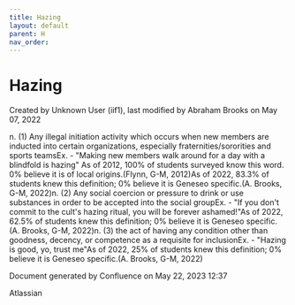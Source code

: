 ```yaml
---
title: Hazing
layout: default
parent: H
nav_order:
---
```


# Hazing

Created by  Unknown User (iif1), last modified by  Abraham Brooks on May 07, 2022

n. (1) Any illegal initiation activity which occurs when new members are inducted into certain organizations, especially fraternities/sororities and sports teamsEx. - &quot;Making new members walk around for a day with a blindfold is hazing&quot; As of 2012, 100% of students surveyed know this word. 0% believe it is of local origins.(Flynn, G-M, 2012)As of 2022, 83.3% of students knew this definition; 0% believe it is Geneseo specific.(A. Brooks, G-M, 2022)n. (2) Any social coercion or pressure to drink or use substances in order to be accepted into the social groupEx. - &quot;If you don't commit to the cult's hazing ritual, you will be forever ashamed!&quot;As of 2022, 62.5% of students knew this definition; 0% believe it is Geneseo specific.(A. Brooks, G-M, 2022)n. (3) the act of having any condition other than goodness, decency, or competence as a requisite for inclusionEx. - &quot;Hazing is good, yo, trust me&quot;As of 2022, 25% of students knew this definition; 0% believe it is Geneseo specific.(A. Brooks, G-M, 2022)

Document generated by Confluence on May 22, 2023 12:37

Atlassian
